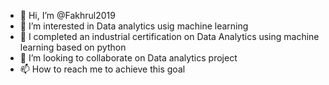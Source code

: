 - 👋 Hi, I’m @Fakhrul2019
- 👀 I’m interested in Data analytics usig machine learning
- 🌱 I completed an industrial certification on Data Analytics using machine learning based on python
- 💞️ I’m looking to collaborate on Data analytics project
- 📫 How to reach me to achieve this goal

<!---
Fakhrul2019/Fakhrul2019 is a ✨ special ✨ repository because its `README.md` (this file) appears on your GitHub profile.
You can click the Preview link to take a look at your changes.
--->
